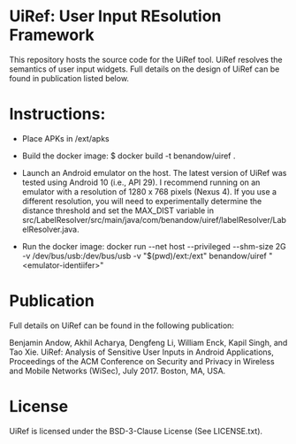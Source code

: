 # UiRef: User Input REsolution Framework #

This repository hosts the source code for the UiRef tool.
UiRef resolves the semantics of user input widgets.
Full details on the design of UiRef can be found in publication listed below.

# Instructions: #

* Place APKs in /ext/apks

* Build the docker image: $ docker build -t benandow/uiref .

* Launch an Android emulator on the host. The latest version of UiRef was tested using Android 10 (i.e., API 29). I recommend running on an emulator with a resolution of 1280 x 768 pixels (Nexus 4). If you use a different resolution, you will need to experimentally determine the distance threshold and set the MAX\_DIST variable in src/LabelResolver/src/main/java/com/benandow/uiref/labelResolver/LabelResolver.java.

* Run the docker image: docker run --net host --privileged --shm-size 2G -v /dev/bus/usb:/dev/bus/usb -v "$(pwd)/ext:/ext" benandow/uiref "\<emulator-identiifer\>"


# Publication #

Full details on UiRef can be found in the following publication:

Benjamin Andow, Akhil Acharya, Dengfeng Li, William Enck, Kapil Singh, and Tao Xie. UiRef: Analysis of Sensitive User Inputs in Android Applications, Proceedings of the ACM Conference on Security and Privacy in Wireless and Mobile Networks (WiSec), July 2017. Boston, MA, USA.


# License #

UiRef is licensed under the BSD-3-Clause License (See LICENSE.txt).



